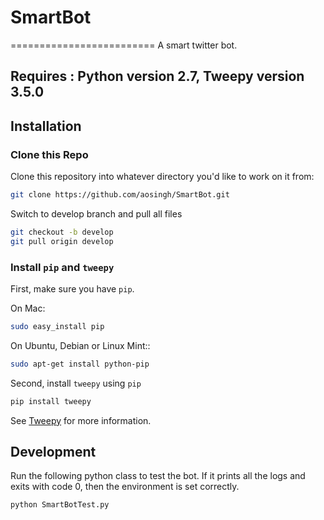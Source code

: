 # SmartBot
=========================
A smart twitter bot.

## Requires : Python version 2.7, Tweepy version 3.5.0


## Installation

### Clone this Repo

Clone this repository into whatever directory you'd like to work on it from:

```bash
git clone https://github.com/aosingh/SmartBot.git
```

Switch to develop branch and pull all files

```bash
git checkout -b develop
git pull origin develop
```


### Install `pip` and `tweepy`

First, make sure you have `pip`.

On Mac:

```bash
sudo easy_install pip
```

On Ubuntu, Debian or Linux Mint::

```bash
sudo apt-get install python-pip
```

Second, install `tweepy` using `pip`

```bash
pip install tweepy
```

See [Tweepy](http://docs.tweepy.org/en/v3.5.0/index.html) for more information.

## Development
Run the following python class to test the bot. 
If it prints all the logs and exits with code 0, then the environment is set correctly.
```bash
python SmartBotTest.py
``` 